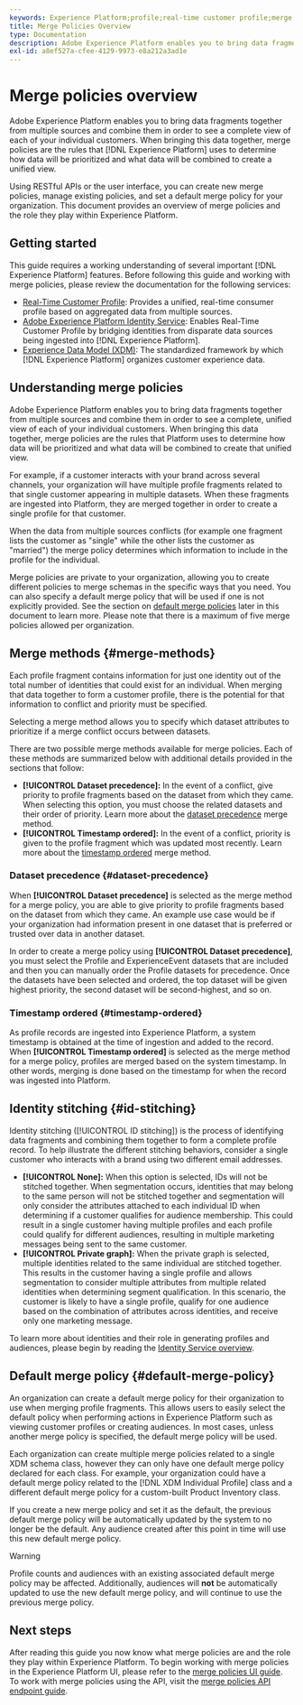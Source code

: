 ```yaml
---
keywords: Experience Platform;profile;real-time customer profile;merge policies;UI;user interface;timestamp ordered;dataset precedence
title: Merge Policies Overview
type: Documentation
description: Adobe Experience Platform enables you to bring data fragments together from multiple sources and combine them in order to see a complete view of your individual customers. When bringing this data together, merge policies are the rules that Platform uses to determine how data will be prioritized and what data will be combined to create the unified view.
exl-id: a8ef527a-cfee-4129-9973-e8a212a3ad1e
---
```

# Merge policies overview

Adobe Experience Platform enables you to bring data fragments together from multiple sources and combine them in order to see a complete view of each of your individual customers. When bringing this data together, merge policies are the rules that [!DNL Experience Platform] uses to determine how data will be prioritized and what data will be combined to create a unified view. 

Using RESTful APIs or the user interface, you can create new merge policies, manage existing policies, and set a default merge policy for your organization. This document provides an overview of merge policies and the role they play within Experience Platform.

## Getting started

This guide requires a working understanding of several important [!DNL Experience Platform] features. Before following this guide and working with merge policies, please review the documentation for the following services:

* [Real-Time Customer Profile](../home.md): Provides a unified, real-time consumer profile based on aggregated data from multiple sources.
* [Adobe Experience Platform Identity Service](../../identity-service/home.md): Enables Real-Time Customer Profile by bridging identities from disparate data sources being ingested into [!DNL Experience Platform].
* [Experience Data Model (XDM)](../../xdm/home.md): The standardized framework by which [!DNL Experience Platform] organizes customer experience data.

## Understanding merge policies

Adobe Experience Platform enables you to bring data fragments together from multiple sources and combine them in order to see a complete, unified view of each of your individual customers. When bringing this data together, merge policies are the rules that Platform uses to determine how data will be prioritized and what data will be combined to create that unified view.

For example, if a customer interacts with your brand across several channels, your organization will have multiple profile fragments related to that single customer appearing in multiple datasets. When these fragments are ingested into Platform, they are merged together in order to create a single profile for that customer. 

When the data from multiple sources conflicts (for example one fragment lists the customer as "single" while the other lists the customer as "married") the merge policy determines which information to include in the profile for the individual.

Merge policies are private to your organization, allowing you to create different policies to merge schemas in the specific ways that you need. You can also specify a default merge policy that will be used if one is not explicitly provided. See the section on [default merge policies](#default-merge-policy) later in this document to learn more. Please note that there is a maximum of five merge policies allowed per organization.

## Merge methods {#merge-methods}

Each profile fragment contains information for just one identity out of the total number of identities that could exist for an individual. When merging that data together to form a customer profile, there is the potential for that information to conflict and priority must be specified. 

Selecting a merge method allows you to specify which dataset attributes to prioritize if a merge conflict occurs between datasets. 

There are two possible merge methods available for merge policies. Each of these methods are summarized below with additional details provided in the sections that follow:

* **[!UICONTROL Dataset precedence]:** In the event of a conflict, give priority to profile fragments based on the dataset from which they came. When selecting this option, you must choose the related datasets and their order of priority. Learn more about the [dataset precedence](#dataset-precedence) merge method.
* **[!UICONTROL Timestamp ordered]:** In the event of a conflict, priority is given to the profile fragment which was updated most recently. Learn more about the [timestamp ordered](#timestamp-ordered) merge method.

### Dataset precedence {#dataset-precedence}

When **[!UICONTROL Dataset precedence]** is selected as the merge method for a merge policy, you are able to give priority to profile fragments based on the dataset from which they came. An example use case would be if your organization had information present in one dataset that is preferred or trusted over data in another dataset. 

In order to create a merge policy using **[!UICONTROL Dataset precedence]**, you must select the Profile and ExperienceEvent datasets that are included and then you can manually order the Profile datasets for precedence. Once the datasets have been selected and ordered, the top dataset will be given highest priority, the second dataset will be second-highest, and so on.

### Timestamp ordered {#timestamp-ordered}

As profile records are ingested into Experience Platform, a system timestamp is obtained at the time of ingestion and added to the record. When **[!UICONTROL Timestamp ordered]** is selected as the merge method for a merge policy, profiles are merged based on the system timestamp. In other words, merging is done based on the timestamp for when the record was ingested into Platform.

## Identity stitching {#id-stitching}

Identity stitching ([!UICONTROL ID stitching]) is the process of identifying data fragments and combining them together to form a complete profile record. To help illustrate the different stitching behaviors, consider a single customer who interacts with a brand using two different email addresses.

* **[!UICONTROL None]:** When this option is selected, IDs will not be stitched together. When segmentation occurs, identities that may belong to the same person will not be stitched together and segmentation will only consider the attributes attached to each individual ID when determining if a customer qualifies for audience membership. This could result in a single customer having multiple profiles and each profile could qualify for different audiences, resulting in multiple marketing messages being sent to the same customer.
* **[!UICONTROL Private graph]:** When the private graph is selected, multiple identities related to the same individual are stitched together. This results in the customer having a single profile and allows segmentation to consider multiple attributes from multiple related identities when determining segment qualification. In this scenario, the customer is likely to have a single profile, qualify for one audience based on the combination of attributes across identities, and receive only one marketing message.

To learn more about identities and their role in generating profiles and audiences, please begin by reading the [Identity Service overview](../../identity-service/home.md).

## Default merge policy {#default-merge-policy}

An organization can create a default merge policy for their organization to use when merging profile fragments. This allows users to easily select the default policy when performing actions in Experience Platform such as viewing customer profiles or creating audiences. In most cases, unless another merge policy is specified, the default merge policy will be used.

Each organization can create multiple merge policies related to a single XDM schema class, however they can only have one default merge policy declared for each class. For example, your organization could have a default merge policy related to the [!DNL XDM Individual Profile] class and a different default merge policy for a custom-built Product Inventory class. 

If you create a new merge policy and set it as the default, the previous default merge policy will be automatically updated by the system to no longer be the default. Any audience created after this point in time will use this new default merge policy.

>[!WARNING]
>
>Profile counts and audiences with an existing associated default merge policy may be affected. Additionally, audiences will **not** be automatically updated to use the new default merge policy, and will continue to use the previous merge policy.

## Next steps

After reading this guide you now know what merge policies are and the role they play within Experience Platform. To begin working with merge policies in the Experience Platform UI, please refer to the [merge policies UI guide](ui-guide.md). To work with merge policies using the API, visit the [merge policies API endpoint guide](../api/merge-policies.md).
